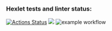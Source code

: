 ### Hexlet tests and linter status:
[![Actions Status](https://github.com/Mikhail-Baturov/frontend-project-lvl1/workflows/hexlet-check/badge.svg)](https://github.com/Mikhail-Baturov/frontend-project-lvl1/actions)
<a href="https://codeclimate.com/github/codeclimate/codeclimate/maintainability"><img src="https://api.codeclimate.com/v1/badges/a99a88d28ad37a79dbf6/maintainability" /></a>
![example workflow](https://github.com/Mikhail-Baturov/frontend-project-lvl1/actions/workflows/make-lint.yml/badge.svg)
